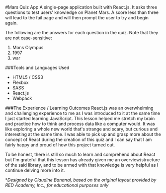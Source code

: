 #Mars Quiz App
A single-page application built with React.js. It asks three questions to test users' knowledge on Planet Mars. A score less than three will lead to the fail page and will then prompt the user to try and begin again.

The following are the answers for each question in the quiz. Note that they are not case-sensitive:

1. Mons Olympus
2. 1997
3. war

###Tools and Languages Used
* HTML5 / CSS3
* Flexbox
* SASS
* React.js
* Webpack

###The Experience / Learning Outcomes
React.js was an overwhelming and challenging experience to me as I was introduced to it at the same time I just started learning JavaScript. This lesson helped me stretch my brain and practice how to think and process data like a computer would. It was like exploring a whole new world that's strange and scary, but curious and interesting at the same time. I was able to pick up and grasp more about the concept of React during the creation of this quiz and I can say that I am fairly happy and proud of how this project turned out.

To be honest, there is still so much to learn and comprehend about React but I'm grateful that this lesson has already given me an overview/structure of the said library, and to be armed with that knowledge is very helpful as I continue delving more into it.

**Designed by Claudine Bananal, based on the original layout provided by RED Academy, Inc., for educational purposes only*
